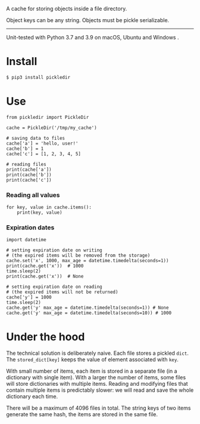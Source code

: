 A cache for storing objects inside a file directory.

Object keys can be any string. Objects must be pickle serializable.

---

Unit-tested with Python 3.7 and 3.9 on macOS, Ubuntu and Windows . 

# Install

``` bash
$ pip3 install pickledir
```

# Use

``` python3
from pickledir import PickleDir

cache = PickleDir('/tmp/my_cache')

# saving data to files
cache['a'] = 'hello, user!'
cache['b'] = 1
cache['c'] = [1, 2, 3, 4, 5]

# reading files
print(cache['a'])
print(cache['b'])
print(cache['c'])
```

### Reading all values

``` python3
for key, value in cache.items():
    print(key, value)
```

### Expiration dates
    
``` python3    
import datetime

# setting expiration date on writing 
# (the expired items will be removed from the storage)
cache.set('x', 1000, max_age = datetime.timedelta(seconds=1))
print(cache.get('x'))  # 1000
time.sleep(2)     
print(cache.get('x'))  # None

# setting expiration date on reading
# (the expired items will not be returned)
cache['y'] = 1000
time.sleep(2)
cache.get('y' max_age = datetime.timedelta(seconds=1)) # None
cache.get('y' max_age = datetime.timedelta(seconds=10)) # 1000
```

# Under the hood

The technical solution is deliberately naive. Each file stores a pickled `dict`.
The `stored_dict[key]` keeps the value of element associated with `key`.

With small number of items, each item is stored in a separate file (in a
dictionary with single item). With a larger the number of items, some files will
store dictionaries with multiple items. Reading and modifying files that contain
multiple items is predictably slower: we will read and save the whole
dictionary each time.

There will be a maximum of 4096 files in total. The string keys of two items 
generate the same hash, the items are stored in the same file.
